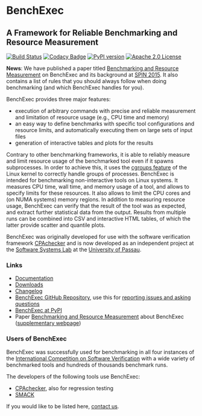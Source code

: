 # BenchExec
## A Framework for Reliable Benchmarking and Resource Measurement

[![Build Status](https://travis-ci.org/dbeyer/benchexec.svg?branch=master)](https://travis-ci.org/dbeyer/benchexec)
[![Codacy Badge](https://api.codacy.com/project/badge/grade/d9926a7a5cb04bcaa8d43caae38a9c36)](https://www.codacy.com/app/PhilippWendler/benchexec)
[![PyPI version](https://badge.fury.io/py/benchexec.svg)](https://badge.fury.io/py/benchexec)
[![Apache 2.0 License](https://img.shields.io/badge/license-Apache--2-brightgreen.svg?style=flat)](http://www.apache.org/licenses/LICENSE-2.0)
    
**News**: We have published a paper titled
[Benchmarking and Resource Measurement](http://www.sosy-lab.org/~dbeyer/Publications/2015-SPIN.Benchmarking_and_Resource_Measurement.pdf)
on BenchExec and its background
at [SPIN 2015](http://www.spin2015.org/).
It also contains a list of rules that you should always follow when doing benchmarking
(and which BenchExec handles for you).

BenchExec provides three major features:

- execution of arbitrary commands with precise and reliable measurement
  and limitation of resource usage (e.g., CPU time and memory)
- an easy way to define benchmarks with specific tool configurations
  and resource limits,
  and automatically executing them on large sets of input files
- generation of interactive tables and plots for the results

Contrary to other benchmarking frameworks,
it is able to reliably measure and limit resource usage
of the benchmarked tool even if it spawns subprocesses.
In order to achieve this,
it uses the [cgroups feature](https://www.kernel.org/doc/Documentation/cgroups/cgroups.txt)
of the Linux kernel to correctly handle groups of processes.
BenchExec is intended for benchmarking non-interactive tools on Linux systems.
It measures CPU time, wall time, and memory usage of a tool,
and allows to specify limits for these resources.
It also allows to limit the CPU cores and (on NUMA systems) memory regions.
In addition to measuring resource usage,
BenchExec can verify that the result of the tool was as expected,
and extract further statistical data from the output.
Results from multiple runs can be combined into CSV and interactive HTML tables,
of which the latter provide scatter and quantile plots.

BenchExec was originally developed for use with the software verification framework
[CPAchecker](http://cpachecker.sosy-lab.org)
and is now developed as an independent project
at the [Software Systems Lab](http://www.sosy-lab.org) at the [University of Passau](http://www.uni-passau.de).

### Links

- [Documentation](https://github.com/dbeyer/benchexec/tree/master/doc/INDEX.md)
- [Downloads](https://github.com/dbeyer/benchexec/releases)
- [Changelog](https://github.com/dbeyer/benchexec/tree/master/CHANGELOG.md)
- [BenchExec GitHub Repository](https://github.com/dbeyer/benchexec),
  use this for [reporting issues and asking questions](https://github.com/dbeyer/benchexec/issues)
- [BenchExec at PyPI](https://pypi.python.org/pypi/BenchExec)
- Paper [Benchmarking and Resource Measurement](http://www.sosy-lab.org/~dbeyer/Publications/2015-SPIN.Benchmarking_and_Resource_Measurement.pdf) about BenchExec ([supplementary webpage](http://www.sosy-lab.org/~dbeyer/benchmarking/))

### Users of BenchExec

BenchExec was successfully used for benchmarking in all four instances
of the [International Competition on Software Verification](http://sv-comp.sosy-lab.org)
with a wide variety of benchmarked tools and hundreds of thousands benchmark runs.

The developers of the following tools use BenchExec:

- [CPAchecker](http://cpachecker.sosy-lab.org), also for regression testing
- [SMACK](https://github.com/smackers/smack)

If you would like to be listed here, [contact us](https://github.com/dbeyer/benchexec/issues/new).
